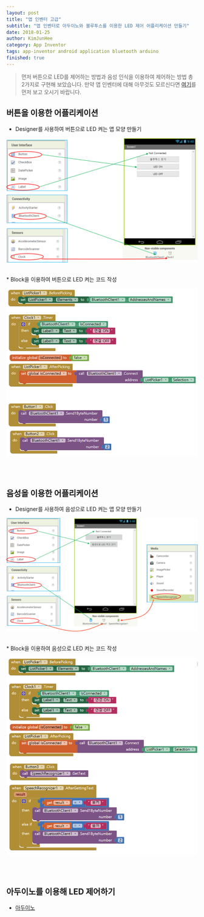 ```yaml
---
layout: post
title: "앱 인벤터 고급"
subtitle: "앱 인벤터로 아두이노와 블루투스를 이용한 LED 제어 어플리케이션 만들기"
date: 2018-01-25
author: KimJunHee
category: App Inventor
tags: app-inventor android application bluetooth arduino
finished: true
---
```


> 먼저 버튼으로 LED를 제어하는 방법과 음성 인식을 이용하여 제어하는 방법 총 2가지로 구현해 보았습니다. 만약 앱 인벤터에 대해 아무것도 모르신다면 [여기](https://wnsgml972.github.io/wnsgml972.github.io/app%20inventor/app-inventor_start.html "app-inventor")를 먼저 보고 오시기 바랍니다.

## 버튼을 이용한 어플리케이션

* Designer를 사용하여 버튼으로 LED 켜는 앱 모양 만들기

![App-Inventor](/img/appInventor/2/appInventor_bluetooth1.png "Designer")

<br/>
* Block을 이용하여 버튼으로 LED 켜는 코드 작성

![App-Inventor](/img/appInventor/2/appInventor_bluetooth2.png "Block")


<br/><br/>
## 음성을 이용한 어플리케이션

* Designer를 사용하여 음성으로 LED 켜는 앱 모양 만들기

![App-Inventor](/img/appInventor/2/appInventor_bluetooth3.png "Designer")

<br/>
* Block을 이용하여 음성으로 LED 켜는 코드 작성

![App-Inventor](/img/appInventor/2/appInventor_bluetooth4.png "Block")

<br/><br/>
## 아두이노를 이용해 LED 제어하기
* [아두이노](https://wnsgml972.github.io/wnsgml972.github.io/arduino/arduino_bluetooth.html "app-inventor")

